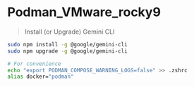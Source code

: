 # Podman_VMware_rocky9

> Install (or Upgrade) Gemini CLI

```bash
sudo npm install -g @google/gemini-cli
sudo npm upgrade -g @google/gemini-cli
```

```bash
# For convenience
echo "export PODMAN_COMPOSE_WARNING_LOGS=false" >> .zshrc
alias docker="podman"
```
